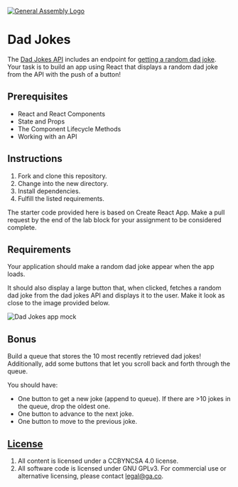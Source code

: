 [![General Assembly Logo](https://camo.githubusercontent.com/1a91b05b8f4d44b5bbfb83abac2b0996d8e26c92/687474703a2f2f692e696d6775722e636f6d2f6b6538555354712e706e67)](https://generalassemb.ly/education/web-development-immersive)

# Dad Jokes

The [Dad Jokes API](https://icanhazdadjoke.com/api) includes an endpoint for
[getting a random dad joke](https://icanhazdadjoke.com/api#fetch-a-random-dad-joke).
Your task is to build an app using React that displays a random dad joke from
the API with the push of a button!

## Prerequisites

- React and React Components
- State and Props
- The Component Lifecycle Methods
- Working with an API

## Instructions

1.  Fork and clone this repository.
1.  Change into the new directory.
1.  Install dependencies.
1.  Fulfill the listed requirements.

The starter code provided here is based on Create React App. Make a pull request
by the end of the lab block for your assignment to be considered complete.

## Requirements

Your application should make a random dad joke appear when the app loads.

It should also display a large button that, when clicked, fetches a random dad
joke from the dad jokes API and displays it to the user. Make it look as close
to the image provided below.

![Dad Jokes app mock](./assets/dad-jokes.png)

## Bonus

Build a queue that stores the 10 most recently retrieved dad jokes!
Additionally, add some buttons that let you scroll back and forth through the
queue.

You should have:

- One button to get a new joke (append to queue). If there are >10 jokes in the
  queue, drop the oldest one.
- One button to advance to the next joke.
- One button to move to the previous joke.

## [License](LICENSE)

1.  All content is licensed under a CC­BY­NC­SA 4.0 license.
1.  All software code is licensed under GNU GPLv3. For commercial use or
    alternative licensing, please contact legal@ga.co.
